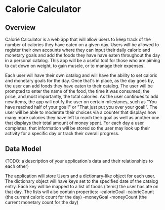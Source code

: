 # Calorie Calculator

## Overview

Calorie Calculator is a web app that will allow users to keep track of the number of calories they have eaten on a given day. 
Users will be allowed to register their own accounts where they can input their daily caloric and 
monetary goals and add the foods they have have eaten throughout the day in a personal catalog. 
This app will be a useful tool for those who are aiming to cut down on weight, to gain muscle, or to manage their expenses.

Each user will have their own catalog and will have the ability to set caloric and monetary goals for the day. 
Once that's in place, 
as the day goes by, the user can add foods they have eaten to their catalog. The user will be prompted to enter the name
of the food, the time it was consumed, the price, and most importantly, the total calories. As the user continues 
to add new items, the app will notify the user on certain milestones, such as "You have reached half of your goal!" or 
"That just put you over your goal!". The user will be able to moderate their choices via a counter that displays how many 
more calories they have left to reach their goal as well as another one that displays their total amount of money spent.
For each day a user completes, that information will be stored so the user may
look up their activity for a specific day or track their overall progress.

## Data Model

(TODO: a description of your application's data and their relationships to each other)

The application will store Users and a dictionary-like object for each user.
The dictionary object will have keys set to the specified date of the catalog entry.
Each key will be mapped to a list of foods (items) the user has ate on that day.
The lists will also contain properties:
-calorieGoal 
-calorieCount (the current caloric count for the day)
-moneyGoal
-moneyCount (the current monetary count for the day)

